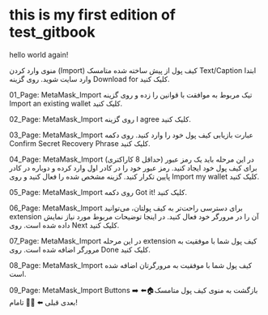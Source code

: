 # this is my first edition of test\_gitbook

hello world again!


منوی وارد کردن (Import) کیف پول از پیش ساخته شده متامسک
Text/Caption
ابتدا وارد سایت شوید.
روی گزینه Download for کلیک کنید.

01_Page: MetaMask_Import
تیک مربوط به موافقت با قوانین را زده و روی گزینه Import an existing wallet کلیک کنید.

02_Page: MetaMask_Import
روی گزینه I agree کلیک کنید.

03_Page: MetaMask_Import
عبارت بازیابی کیف پول خود را وارد کنید.
روی دکمه Confirm Secret Recovery Phrase کلیک کنید.

04_Page: MetaMask_Import
در این مرحله باید یک رمز عبور (حداقل 8 کاراکتری) برای کیف پول خود ایجاد کنید.
رمز عبور خود را در کادر اول وارد کرده و دوباره در کادر پایین تکرار کنید.
گزینه مشخص شده را فعال کنید و روی Import my wallet کلیک کنید.

05_Page: MetaMask_Import
روی دکمه Got it! کلیک کنید.

06_Page: MetaMask_Import
برای دسترسی راحت‌تر به کیف پولتان، می‌توانید extension آن را در مرورگر خود فعال کنید.
در اینجا توضیحات مربوط مورد نیاز نمایش داده شده است.
روی Next کلیک کنید.

07_Page: MetaMask_Import
در این مرحله extension کیف پول شما با موفقیت به مرورگر اضافه شده است.
روی Done کلیک کنید.

08_Page: MetaMask_Import
کیف پول شما با موفقیت به مرورگرتان اضافه شده است.

09_Page: MetaMask_Import
Buttons
بازگشت به منوی کیف پول متامسک🏠⬅️
➡️ بعدی
قبلی ⬅️
🎉🥳 تامام!
